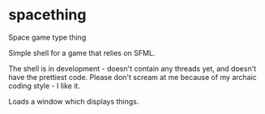 # spacething
Space game type thing

Simple shell for a game that relies on SFML.

The shell is in development - doesn't contain any threads yet, and doesn't have the prettiest code.
Please don't scream at me because of my archaic coding style - I like it.

Loads a window which displays things.

